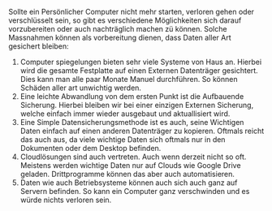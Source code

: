 
Sollte ein Persönlicher Computer nicht mehr starten, verloren gehen oder verschlüsselt sein, 
so gibt es verschiedene Möglichkeiten sich darauf vorzubereiten oder auch nachträglich machen zü können. 
Solche Massnahmen können als vorbereitung dienen, dass Daten aller Art gesichert bleiben:
1) Computer spiegelungen bieten sehr viele Systeme von Haus an.
Hierbei wird die gesamte Festplatte auf einen Externen Datenträger gesichtert. 
Dies kann man alle paar Monate Manuel durchführen. So können Schäden aller art unwichtig werden.
2) Eine leichte Abwandlung von dem ersten Punkt ist die Aufbauende Sicherung.
Hierbei bleiben wir bei einer einzigen Externen Sicherung, welche einfach immer wieder ausgebaut und aktuallisiert wird.
3) Eine Simple Datensicherungsmethode ist es auch, seine Wichtigen Daten einfach auf einen anderen Datenträger zu kopieren.
Oftmals reicht das auch aus, da viele wichtige Daten sich oftmals nur in den Dokumenten oder dem Desktop befinden. 
4) Cloudlösungen sind auch vertreten. Auch wenn derzeit nicht so oft.
Meistens werden wichtige Daten nur auf Clouds wie Google Drive geladen. Drittprogramme können das aber auch automatisieren.
5) Daten wie auch Betriebsysteme können auch sich auch ganz auf Servern befinden.
So kann ein Computer ganz verschwinden und es würde nichts verloren sein.